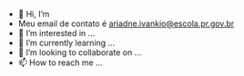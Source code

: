 - 👋 Hi, I’m 
- Meu email de contato é ariadne.ivankio@escola.pr.gov.br
- 👀 I’m interested in ...
- 🌱 I’m currently learning ...
- 💞️ I’m looking to collaborate on ...
- 📫 How to reach me ...

<!---
ariadnetchola/ariadnetchola is a ✨ special ✨ repository because its `README.md` (this file) appears on your GitHub profile.
You can click the Preview link to take a look at your changes.
--->
